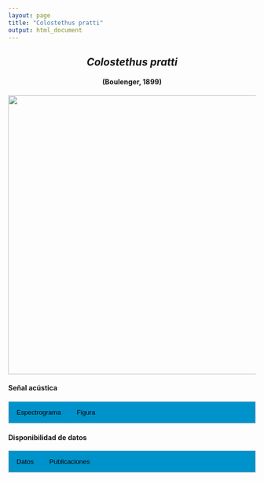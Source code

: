```yaml
---
layout: page
title: "Colostethus pratti"
output: html_document
---
```


<style>
/* Simplified CSS for tabs */
.tab {
  overflow: hidden;
  border: 1px solid #ccc;
  background-color: #0092ca;
}
.tab button {
  background-color: inherit;
  float: left;
  border: none;
  cursor: pointer;
  padding: 14px 16px;
  transition: background-color 0.3s;
}
.tab button:hover {
  background-color: #ddd;
}
.tab button.active {
  background-color: #ccc;
}
.tabcontent {
  display: none;
  padding: 6px 12px;
  border: 1px solid #ccc;
  border-top: none;
}
.audio-container {
  margin-bottom: 10px;
}
body h1 {
  display: none;
}
</style>

<script>
function openTab(evt, tabName) {
  document.querySelectorAll('.tabcontent').forEach(tab => tab.style.display = "none");
  document.querySelectorAll('.tablinks').forEach(link => link.classList.remove('active'));
  document.getElementById(tabName).style.display = "block";
  evt.currentTarget.classList.add('active');
}
</script>

<!-- Species presentation -->
<div style="text-align: center;">
  <h2><i>Colostethus pratti</i></h2>
  <h4>(Boulenger, 1899)</h4>
  <img src="{{ site.baseurl }}/images/especie_Colostethus_pratti.png" style="width:15cm;">
</div>

#### Señal acústica

<!-- Tabs section -->
<div class="tab">
  <button class="tablinks" onclick="openTab(event, 'Espectro')">Espectrograma</button>
  <button class="tablinks" onclick="openTab(event, 'fig')">Figura</button>
</div>

<!-- Seccion Espectrograma -->
<div id="Espectro" class="tabcontent" style="text-align: center;">
  <video width="100%" height="auto" controls>
    <source src="{{ site.baseurl }}/Espectrograms/dyna_Colostethus_pratti.mp4" type="video/mp4">
    Tu navegador no soporta el elemento de video.
  </video>
</div>

<!-- Seccion Figura -->
<div id="fig" class="tabcontent" style="text-align: center;">
  <img src="{{ site.baseurl }}/images/spec_Colostethus_pratti.png" style="width:15cm;">
</div>

#### Disponibilidad de datos

<!-- Tabs section -->
<div class="tab">
  <button class="tablinks" onclick="openTab(event, 'dat')">Datos</button>
  <button class="tablinks" onclick="openTab(event, 'pubs')">Publicaciones</button>
</div>

<!-- Seccion Datos -->
<div id="dat" class="tabcontent">

  <p><strong>Disponibles en </strong><a href="https://www.inaturalist.org/observations?sounds&taxon_id=21108" target="_blank">iNaturalist</a></p>

</div>

<!-- Seccion Publicaciones -->
<div id="pubs" class="tabcontent">
  <p><strong>Jiménez-Bolaño, J. D., A. C. Montes-Correa, F. Leonhardt and J. M. Renjifo</strong> 2020. Advertisement call of Pratt's rocket frog, <i>Colostethus pratti</i>, from the western Andes of Colombia (Anura: Dendrobatidae). <i>Salamandra</i> 56: 395-400.  
  <a href="https://www.salamandra-journal.com/index.php/contents/2020-vol-56/2001-jimenez-bolano-j-d-a-c-montes-correa-f-leonhardt-j-m-renjifo?category_access=1" target="_blank">Salamandra 56: 395-400</a></p>
  <p><strong>***</strong><i>El artículo donde se publicó el canto de advertencia no disponibiliza los audios o datos asociados.</i></p>
</div>

